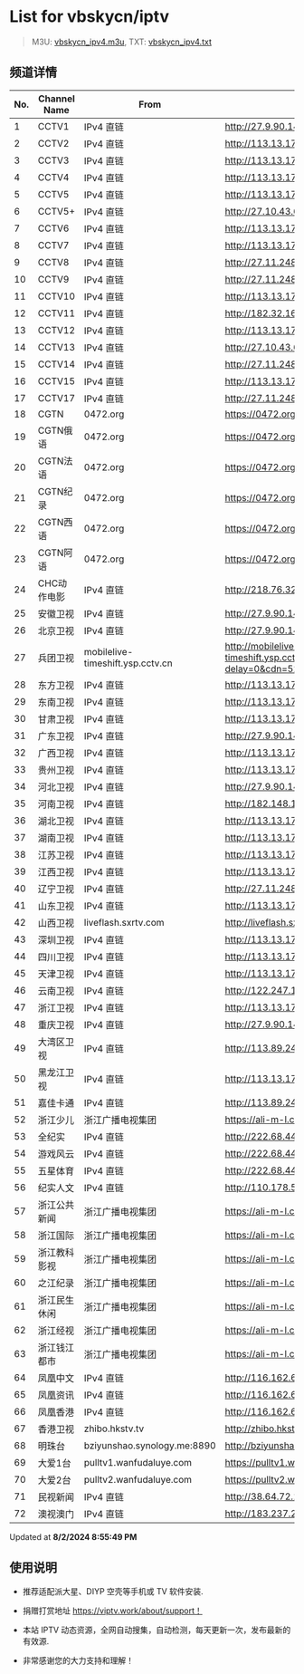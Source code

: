 # List for **vbskycn/iptv**

> M3U: [vbskycn_ipv4.m3u](./vbskycn_ipv4.m3u ), TXT: [vbskycn_ipv4.txt](./txt/vbskycn_ipv4.txt )

## 频道详情

| No. | Channel Name | From | Source |
| --- | ------------ | ---- | ------ |
| 1 | CCTV1 | IPv4 直链 | <http://27.9.90.149:8002/udp/225.0.4.74:7980> |
| 2 | CCTV2 | IPv4 直链 | <http://113.13.177.27:5678/udp/239.81.0.115:4056> |
| 3 | CCTV3 | IPv4 直链 | <http://113.13.177.27:5678/udp/239.81.0.231:4056> |
| 4 | CCTV4 | IPv4 直链 | <http://113.13.177.27:5678/udp/239.81.0.96:4056> |
| 5 | CCTV5 | IPv4 直链 | <http://113.13.177.27:5678/udp/239.81.0.232:4056> |
| 6 | CCTV5+ | IPv4 直链 | <http://27.10.43.69:4022/udp/225.0.4.73:7980> |
| 7 | CCTV6 | IPv4 直链 | <http://113.13.177.27:5678/udp/239.81.0.233:4056> |
| 8 | CCTV7 | IPv4 直链 | <http://113.13.177.27:5678/udp/239.81.0.116:4056> |
| 9 | CCTV8 | IPv4 直链 | <http://27.11.248.72:8001/udp/225.0.4.137:7980> |
| 10 | CCTV9 | IPv4 直链 | <http://27.11.248.72:8001/udp/225.0.4.131:7980> |
| 11 | CCTV10 | IPv4 直链 | <http://113.13.177.27:5678/udp/239.81.0.118:4056> |
| 12 | CCTV11 | IPv4 直链 | <http://182.32.160.34:9997/udp/239.21.2.2:5002> |
| 13 | CCTV12 | IPv4 直链 | <http://113.13.177.27:5678/udp/239.81.0.119:4056> |
| 14 | CCTV13 | IPv4 直链 | <http://27.10.43.69:4022/udp/225.0.4.219:7980> |
| 15 | CCTV14 | IPv4 直链 | <http://27.11.248.72:8001/udp/225.0.4.128:7980> |
| 16 | CCTV15 | IPv4 直链 | <http://113.13.177.27:5678/udp/239.81.0.230:4056> |
| 17 | CCTV17 | IPv4 直链 | <http://27.11.248.72:8001/udp/225.0.4.179:7980> |
| 18 | CGTN | 0472.org | <https://0472.org/hls/cgtn.m3u8> |
| 19 | CGTN俄语 | 0472.org | <https://0472.org/hls/cgtne.m3u8> |
| 20 | CGTN法语 | 0472.org | <https://0472.org/hls/cgtnf.m3u8> |
| 21 | CGTN纪录 | 0472.org | <https://0472.org/hls/cgtnd.m3u8> |
| 22 | CGTN西语 | 0472.org | <https://0472.org/hls/cgtnx.m3u8> |
| 23 | CGTN阿语 | 0472.org | <https://0472.org/hls/cgtna.m3u8> |
| 24 | CHC动作电影 | IPv4 直链 | <http://218.76.32.193:9901/tsfile/live/1020_1.m3u8> |
| 25 | 安徽卫视 | IPv4 直链 | <http://27.9.90.149:8002/udp/225.0.4.133:7980> |
| 26 | 北京卫视 | IPv4 直链 | <http://27.9.90.149:8002/udp/225.0.4.78:7980> |
| 27 | 兵团卫视 | mobilelive-timeshift.ysp.cctv.cn | <http://mobilelive-timeshift.ysp.cctv.cn/timeshift/ysp/2022606701/timeshift.m3u8?delay=0&cdn=5202> |
| 28 | 东方卫视 | IPv4 直链 | <http://113.13.177.27:5678/udp/239.81.0.111:4056> |
| 29 | 东南卫视 | IPv4 直链 | <http://113.13.177.27:5678/udp/239.81.0.215:4056> |
| 30 | 甘肃卫视 | IPv4 直链 | <http://113.13.177.27:5678/udp/239.81.0.207:4056> |
| 31 | 广东卫视 | IPv4 直链 | <http://27.9.90.149:8002/udp/225.0.4.84:7980> |
| 32 | 广西卫视 | IPv4 直链 | <http://113.13.177.27:5678/udp/239.81.0.107:4056> |
| 33 | 贵州卫视 | IPv4 直链 | <http://113.13.177.27:5678/udp/239.81.0.95:4056> |
| 34 | 河北卫视 | IPv4 直链 | <http://27.9.90.149:8002/udp/225.0.4.174:7980> |
| 35 | 河南卫视 | IPv4 直链 | <http://182.148.183.60:4022/udp/239.93.42.45:5140> |
| 36 | 湖北卫视 | IPv4 直链 | <http://113.13.177.27:5678/udp/239.81.0.112:4056> |
| 37 | 湖南卫视 | IPv4 直链 | <http://113.13.177.27:5678/udp/239.81.0.110:4056> |
| 38 | 江苏卫视 | IPv4 直链 | <http://113.13.177.27:5678/udp/239.81.0.106:4056> |
| 39 | 江西卫视 | IPv4 直链 | <http://113.13.177.27:5678/udp/239.81.0.204:4056> |
| 40 | 辽宁卫视 | IPv4 直链 | <http://27.11.248.72:8001/udp/225.0.4.98:7980> |
| 41 | 山东卫视 | IPv4 直链 | <http://113.13.177.27:5678/udp/239.81.0.114:4056> |
| 42 | 山西卫视 | liveflash.sxrtv.com | <http://liveflash.sxrtv.com/live/sxwshd.m3u8?sub_m3u8=true&edge_slice=true> |
| 43 | 深圳卫视 | IPv4 直链 | <http://113.13.177.27:5678/udp/239.81.0.103:4056> |
| 44 | 四川卫视 | IPv4 直链 | <http://113.13.177.27:5678/udp/239.81.0.130:4056> |
| 45 | 天津卫视 | IPv4 直链 | <http://113.13.177.27:5678/udp/239.81.0.113:4056> |
| 46 | 云南卫视 | IPv4 直链 | <http://122.247.120.120:9999/udp/233.50.200.115:5140> |
| 47 | 浙江卫视 | IPv4 直链 | <http://113.13.177.27:5678/udp/239.81.0.108:4056> |
| 48 | 重庆卫视 | IPv4 直链 | <http://27.9.90.149:8002/udp/225.0.4.187:7980> |
| 49 | 大湾区卫视 | IPv4 直链 | <http://113.89.244.85:4200/udp/239.77.0.215:5146> |
| 50 | 黑龙江卫视 | IPv4 直链 | <http://113.13.177.27:5678/udp/239.81.0.105:4056> |
| 51 | 嘉佳卡通 | IPv4 直链 | <http://113.89.244.85:4200/udp/239.77.0.179:5146> |
| 52 | 浙江少儿 | 浙江广播电视集团 | <https://ali-m-l.cztv.com/channels/lantian/channel008/1080p.m3u8> |
| 53 | 全纪实 | IPv4 直链 | <http://222.68.44.13:9988/udp/239.45.3.135:5140> |
| 54 | 游戏风云 | IPv4 直链 | <http://222.68.44.13:9988/udp/239.45.3.131:5140> |
| 55 | 五星体育 | IPv4 直链 | <http://222.68.44.13:9988/udp/239.45.3.210:5140> |
| 56 | 纪实人文 | IPv4 直链 | <http://110.178.52.143:8082/udp/239.1.1.45:8045> |
| 57 | 浙江公共新闻 | 浙江广播电视集团 | <https://ali-m-l.cztv.com/channels/lantian/channel007/1080p.m3u8> |
| 58 | 浙江国际 | 浙江广播电视集团 | <https://ali-m-l.cztv.com/channels/lantian/channel010/1080p.m3u8> |
| 59 | 浙江教科影视 | 浙江广播电视集团 | <https://ali-m-l.cztv.com/channels/lantian/channel004/1080p.m3u8> |
| 60 | 之江纪录 | 浙江广播电视集团 | <https://ali-m-l.cztv.com/channels/lantian/channel012/1080p.m3u8> |
| 61 | 浙江民生休闲 | 浙江广播电视集团 | <https://ali-m-l.cztv.com/channels/lantian/channel006/1080p.m3u8> |
| 62 | 浙江经视 | 浙江广播电视集团 | <https://ali-m-l.cztv.com/channels/lantian/channel003/1080p.m3u8> |
| 63 | 浙江钱江都市 | 浙江广播电视集团 | <https://ali-m-l.cztv.com/channels/lantian/channel002/1080p.m3u8> |
| 64 | 凤凰中文 | IPv4 直链 | <http://116.162.6.192/1.v.smtcdns.net/qctv.fengshows.cn/live/0701pcc72.m3u8> |
| 65 | 凤凰资讯 | IPv4 直链 | <http://116.162.6.192/1.v.smtcdns.net/qctv.fengshows.cn/live/0701pin72.m3u8> |
| 66 | 凤凰香港 | IPv4 直链 | <http://116.162.6.192/1.v.smtcdns.net/qctv.fengshows.cn/live/0701phk72.m3u8> |
| 67 | 香港卫视 | zhibo.hkstv.tv | <http://zhibo.hkstv.tv/livestream/mutfysrq/playlist.m3u8> |
| 68 | 明珠台 | bziyunshao.synology.me:8890 | <http://bziyunshao.synology.me:8890/bysid/2> |
| 69 | 大爱1台 | pulltv1.wanfudaluye.com | <https://pulltv1.wanfudaluye.com/live/tv1.m3u8> |
| 70 | 大爱2台 | pulltv2.wanfudaluye.com | <https://pulltv2.wanfudaluye.com/live/tv2.m3u8> |
| 71 | 民视新闻 | IPv4 直链 | <http://38.64.72.148:80/hls/modn/list/4012/chunklist1.m3u8> |
| 72 | 澳视澳门 | IPv4 直链 | <http://183.237.246.14:9931/tsfile/live/1039_1.m3u8> |

Updated at **8/2/2024 8:55:49 PM**

## 使用说明

- 推荐适配派大星、DIYP 空壳等手机或 TV 软件安装.

- 捐赠打赏地址 <https://viptv.work/about/support！>

- 本站 IPTV 动态资源，全网自动搜集，自动检测，每天更新一次，发布最新的有效源.

- 非常感谢您的大力支持和理解！
